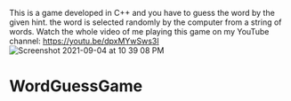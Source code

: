 This is a game developed in C++ and you have to guess the word by the given hint. the word is selected randomly by the computer from a string of words.
Watch the whole video of me playing this game on my YouTube channel: https://youtu.be/dpxMYwSws3I
![Screenshot 2021-09-04 at 10 39 08 PM](https://user-images.githubusercontent.com/77587202/132103085-262dcb06-09c2-4d76-8c6a-a80625d5fdfb.png)

# WordGuessGame
